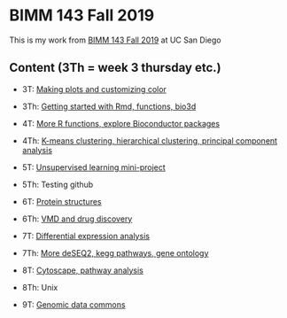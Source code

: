 # BIMM 143 Fall 2019
This is my work from [BIMM 143 Fall 2019](https://bioboot.github.io/bimm143_F19/) at UC San Diego

## Content (3Th = week 3 thursday etc.)

- 3T: [Making plots and customizing color](https://github.com/kcauwenb/bimm143/blob/master/3T/3T.R)

- 3Th: [Getting started with Rmd, functions, bio3d](https://github.com/kcauwenb/bimm143/blob/master/3Th/3Th.md)

- 4T: [More R functions, explore Bioconductor packages](https://github.com/kcauwenb/bimm143/blob/master/4T/4T.md)

- 4Th: [K-means clustering, hierarchical clustering, principal component analysis](https://github.com/kcauwenb/bimm143/blob/master/4Th/4Th.md)

- 5T: [Unsupervised learning mini-project](https://github.com/kcauwenb/bimm143/blob/master/5T/5T.md)

- 5Th: Testing github

- 6T: [Protein structures](https://github.com/kcauwenb/bimm143/blob/master/6T/6T.md)

- 6Th: [VMD and drug discovery](https://github.com/kcauwenb/bimm143/blob/master/6Th/6Th.md)

- 7T: [Differential expression analysis](https://github.com/kcauwenb/bimm143/blob/master/7T/7T.Rmd)

- 7Th: [More deSEQ2, kegg pathways, gene ontology](https://github.com/kcauwenb/bimm143/blob/master/7Th/7Th.md)

- 8T: [Cytoscape, pathway analysis](https://github.com/kcauwenb/bimm143/blob/master/8T/8T.Rmd)

- 8Th: Unix

- 9T: [Genomic data commons](https://github.com/kcauwenb/bimm143/blob/master/9T/9T.md)
